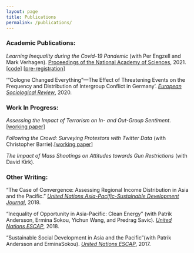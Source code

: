 ```yaml
---
layout: page
title: Publications
permalink: /publications/
---
```


### Academic Publications: 

_Learning Inequality during the Covid-19 Pandemic_ (with Per Engzell and Mark Verhagen). 
[Proceedings of the National Academy of Sciences](https://www.pnas.org/content/118/17/e2022376118), 2021. [[code]](https://github.com/MarkDVerhagen/Learning_Loss_COVID-19) [[pre-registration]](https://osf.io/ngpt2/)

‘“Cologne Changed Everything”—The Effect of Threatening Events on the Frequency and Distribution of Intergroup Conflict in Germany’. [_European Sociological Review_](https://academic.oup.com/esr/advance-article-abstract/doi/10.1093/esr/jcaa007/5814862), 2020.


### Work In Progress:

_Assessing the Impact of Terrorism on In- and Out-Group Sentiment_.[[working paper]](https://github.com/ArunFrey/arunfrey.github.io/blob/master/assets/Paper2.pdf)

_Following the Crowd: Surveying Protestors with Twitter Data_ (with Christopher Barrie).[[working paper]](https://github.com/ArunFrey/arunfrey.github.io/blob/master/assets/twitter-protest.pdf)

_The Impact of Mass Shootings on Attitudes towards Gun Restrictions_ (with David Kirk).


### Other Writing:

“The Case of Convergence: Assessing Regional Income Distribution in Asia and the Pacific.” [_United Nations Asia-Pacific-Sustainable Development Journal_](https://econpapers.repec.org/article/untjapsdj/v_3a25_3ay_3a2018_3ai_3a2_3ap_3a1-19.htm), 2018.

“Inequality of Opportunity in Asia-Pacific: Clean Energy” (with Patrik Andersson, Ermina Sokou, Yichun Wang, and Predrag Savic). [_United Nations ESCAP_](https://www.unescap.org/resources/inequality-opportunity-asia-and-pacific-clean-energy), 2018.

“Sustainable Social Development in Asia and the Pacific”(with Patrik Andersson and ErminaSokou). [_United Nations ESCAP_](https://www.unescap.org/sites/default/files/publications/Sustainable%20Social%20Development%20in%20A-P.pdf), 2017.
